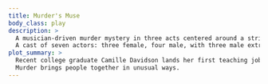 ```yaml
---
title: Murder's Muse
body_class: play
description: >
  A musician-driven murder mystery in three acts centered around a string quartet in 1980's Minneapolis.
  A cast of seven actors: three female, four male, with three male extras.
plot_summary: >
  Recent college graduate Camille Davidson lands her first teaching job and joins an amateur quartet for fun.
  Murder brings people together in unusual ways.
---
```

